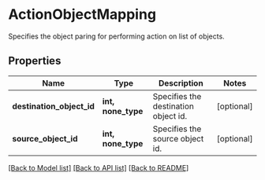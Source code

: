 # ActionObjectMapping

Specifies the object paring for performing action on list of objects.

## Properties
Name | Type | Description | Notes
------------ | ------------- | ------------- | -------------
**destination_object_id** | **int, none_type** | Specifies the destination object id. | [optional] 
**source_object_id** | **int, none_type** | Specifies the source object id. | [optional] 

[[Back to Model list]](../README.md#documentation-for-models) [[Back to API list]](../README.md#documentation-for-api-endpoints) [[Back to README]](../README.md)


